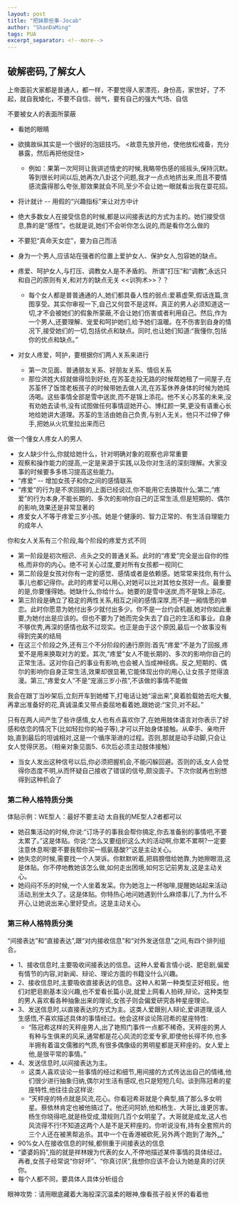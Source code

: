 ```yaml
---
layout: post
title: "把妹那些事-Jocab"
author: "ShanDaMing"
tags: PUA
excerpt_separator: <!--more-->
---
```


<!--more-->

## 破解密码,了解女人
上帝面前大家都是普通人，都一样，不要觉得人家漂亮，身份高，家世好，了不起，就自我矮化，不要不自信、弱气，要有自己的强大气场、自信

不要被女人的表面所蒙蔽
* 看她的眼睛
* 欲擒故纵其实是一个很好的泡妞技巧。 <故意先放开他，使他放松戒备，充分暴露，然后再把他捉住>
	 - 例如：果第一次阿珂让我讲述情史的时候,我略带伤感的摇摇头,保持沉默。等到很长时间以后,她再次八卦这个问题,我才一点点地挤出来,而且不要情感流露得那么夸张,那效果就会不同,至少不会让她一眼就看出我在耍花招。
* 将计就计  --  用假的“兴趣指标”来让对方中计

* 绝大多数女人在接受信息的时候,都是以间接表达的方式为主的。她们接受信息,靠的是“感性”。也就是说,她们不会听你怎么说的,而是看你怎么做的
* 不要犯“真命天女症”，要为自己而活
* 身为一个男人,应该站在强者的位置上爱护女人、保护女人,包容她的缺点。
* 疼爱、呵护女人,与打压、调教女人是不矛盾的。  所谓“打压”和“调教”,永远只和自己的原则有关,和对方的缺点无关     <<训狗术>>？？
	 - 每个女人都是普普通通的人,她们都具备人性的弱点:爱慕虚荣,假话连篇,贪图享受。其实你审视一下,自己又何尝不是这样。真正的男人必须知道这一切,才不会被她们的假象所蒙蔽,不会让她们伤害或者利用自己。然后,作为一个男人,还要理解、宠爱和呵护她们,给予她们温暖。在不伤害到自身的情况下,接受她们的一切,包括优点和缺点。同时,也让她们知道:“我懂你,包括你的优点和缺点。”
	 
* 对女人疼爱，呵护，要根据你们两人关系来进行
	 - 第一次见面、普通朋友关系、好朋友关系、情侣关系
	 - 那位洪姓大叔就做得恰到好处,在苏荃走投无路的时候帮她租了一间屋子,在苏荃怀了饭馆老板孩子的时候带她去做人流,在苏荃休养身体的时候为她炖汤喝。这些事情全部是雪中送炭,而不是锦上添花。他不关心苏荃的未来,没有劝她去读书,没有试图做任何事情逗她开心、博红颜一笑,更没有语重心长地给她讲大道理。苏荃的生活由她自己负责,与别人无关。他只不过伸了伸手,把她从火坑里拉出来而已
	 
做一个懂女人疼女人的男人
* 女人缺少什么,你就给她什么，针对明确对象的观察也非常重要
* 观察和操作能力的提高,一定是来源于实践,以及你对生活的深刻理解。大家没事的时候要多多练习提高这些能力。
* “疼爱” -- 增加女孩子和你之间的感情联系
* “疼爱”的行为是不求回报的,上面已经说过,你不能用它去换取什么;第二,“疼爱”的行为本身,不能长期的、多次的影响你自己的正常生活,但是短期的、偶尔的影响,效果还是非常显著的
* 疼爱女人不等于疼爱三岁小孩。她是个健康的、智力正常的、有生活自理能力的成年人

你和女人关系有三个阶段,每个阶段的疼爱方式不同
* 第一阶段是初次相识、点头之交的普通关系。此时的“疼爱”完全是出自你的性格,而非你的内心。绝不可关心过度,要对所有女孩都一视同仁
* 第二阶段是女孩对你有一定的感觉、感情或者是依赖感。她常常来找你,有什么事儿也都记得你。此时的疼爱可以用心,对她可以比对其他女孩好一点。最重要的是,你要懂得她。她缺什么,你给什么。她要的是雪中送炭,而不是锦上添花。
* 第三阶段是确立了稳定的两性关系,相互之间的感情深厚,而不是一厢情愿的单恋。此时你愿意为她付出多少就付出多少。你不是一台约会机器,她对你如此重要,为她付出是应该的。但也不要为了她而完全失去了自己的生活和事业。自身不够优秀,再深的感情也敌不过现实。也正是由于这个原因,最后一个故事没有得到完美的结局
* 在这三个阶段之外,还有三个不分阶段的通行原则:首先“疼爱”不是为了回报,疼爱不是用来换取对方的爱。其次,“疼爱”女人不能长期的、多次的影响你自己的正常生活。这对你自己的事业有影响,也会被人当成神经病。反之,短期的、偶尔的影响你自身正常生活,效果却很显著,它能体现出你的用心,让女孩子觉得浪漫。第三,“疼爱女人”不是“宠溺三岁小孩”,不该做的事情不能做


我会在跟丁当吵架后,立刻开车到她楼下,打电话让她“滚出来”,臭着脸载她去吃大餐,再拿出准备好的花,真诚温柔又带点委屈地看着她,跟她说:“宝贝,对不起。”

只有在两人间产生了些许感情,女人也有点喜欢你了,在她用肢体语言对你表示了好感和依恋的情况下(比如轻拉你的袖子等),才可以开始身体接触。从牵手、亲吻开始,直到最后的坦诚相对,这是一个循序渐进的过程。否则,那就是动手动脚,只会让女人觉得厌恶。（相亲对象见面5、6次后必须主动肢体接触）
* 当女人发出这种信号以后,你必须把握机会,不能闪躲回避。否则的话,女人会觉得你态度不明,从而怀疑自己接收了错误的信号,颇没面子。下次你就再也别想得到这种机会了

### 第二种人格特质分类
体贴示例：WE型人：最好不要主动  太自我的ME型人2者都可以
* 她召集活动的时候,你说:“订场子的事我会帮你搞定,你去准备别的事情吧,不要太累了。”这是体贴。你说:“怎么又要组织这么大的活动啊,你累不累啊?一定要注意休息啊!要不要我帮你买一瓶氨基酸?”这是主动关心。
* 她失恋的时候,需要找一个人哭诉。你默默听着,把肩膀借给她靠,为她擦眼泪,这是体贴。你不停地教她该怎么做,如何走出困境,如何忘记前男友,这是主动关心。
* 她闷闷不乐的时候,一个人坐着发呆。你为她泡上一杯咖啡,提醒她站起来活动活动,别坐太久了。这是体贴。你特热心地问她遇到什么麻烦事儿了,为什么不开心,让她说出来心里好受点。这是主动关心。

### 第三种人格特质分类
“间接表达”和“直接表达”,跟“对内接收信息”和“对外发送信息”之间,有四个排列组合。
* 1、接收信息时,主要吸收间接表达的信息。这种人爱看言情小说、肥皂剧,偏爱有情节的内容,对新闻、辩论、理论方面的书籍没什么兴趣。
* 2、接收信息时,主要吸收直接表达的信息。这种人和第一种类型正好相反。他们对肥皂剧基本没兴趣,也不爱看长篇小说,就爱上网看人拍砖,辩论。这种类型的男人喜欢看各种抽象出来的理论,女孩子则会偏爱研究各种星座理论。
* 3、发送信息时,以直接表达的方式为主。这类人爱跟别人辩论,爱讲道理,谈人生感悟,不喜欢描述具体的事情经过。他会这样谈论陈冠希的星座特性:
	 - “陈冠希这样的天秤座男人,出了艳照门事件一点都不稀奇。天秤座的男人有种与生俱来的风采,通常都是花心风流的恋爱专家,即使他长得不帅,也多半拥有着温文儒雅的气质,有很多偶像级的男明星都是天秤座的。女人爱上他,是很平常的事情。”
* 4、发送信息时,以间接表达为主。
	 - 这类人喜欢谈论一些事情的经过和细节,用间接的方式传达出自己的情绪,他们很少进行抽象归纳,偶尔对生活有感叹,也只是短短几句。谈到陈冠希的星座特性,他往往会这样说:
	 - “天秤座的特点就是风流,花心。你看冠希哥就是个典型,搞了那么多女明星。蔡依林肯定也被他搞过了。他还问阿娇,他和杨生、大哥比,谁更厉害。杨生你晓得吧,就是杨受成,潜规则几百个女明星了。大哥就是成龙,这人也风流得不行!不知道这两个人是不是天秤座的。你听说没有,持有全套照片的三个人还在被黑帮追杀。其中一个在香港被砍死,另外两个跑到了海外„„”
* 90%女人在接收信息的时候,都侧重于间接表达的信息
* “婆婆妈妈”,指的就是祥林嫂为代表的女人,不停地描述某件事情的具体经过。再者,女孩子经常说“你好坏”、“你真讨厌”,我想你应该不会认为她是真的讨厌你。
* 每个人都不同，要具体人具体分析组合

眼神攻势：请用眼底藏着大海般深沉温柔的眼神,像看孩子般关怀的看着他


